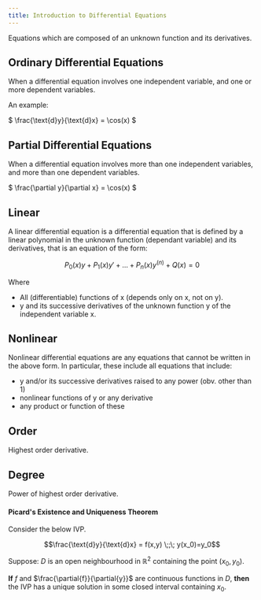 ```yaml
---
title: Introduction to Differential Equations
---
```


Equations which are composed of an unknown function and its derivatives.

## Ordinary Differential Equations

When a differential equation involves one independent variable, and one or more
dependent variables.

An example:

$ \frac{\text{d}y}{\text{d}x} = \cos(x) $

## Partial Differential Equations

When a differential equation involves more than one independent variables, and
more than one dependent variables.

$ \frac{\partial y}{\partial x} = \cos(x) $

## Linear

A linear differential equation is a differential equation that is defined by a
linear polynomial in the unknown function (dependant variable) and its
derivatives, that is an equation of the form:

```math
P_0 (x) y + P_1 (x) y' + ... + P_n (x) y^{(n)} + Q(x) = 0
```

Where

- All (differentiable) functions of x (depends only on x, not on y).
- y and its successive derivatives of the unknown function y of the independent
  variable x.

## Nonlinear

Nonlinear differential equations are any equations that cannot be written in the
above form. In particular, these include all equations that include:

- y and/or its successive derivatives raised to any power (obv. other than 1)
- nonlinear functions of y or any derivative
- any product or function of these

## Order

Highest order derivative.

## Degree

Power of highest order derivative.

#### Picard's Existence and Uniqueness Theorem

Consider the below IVP.

```math
\frac{\text{d}y}{\text{d}x}
= f(x,y)
\;;\;
y(x_0)=y_0
```

Suppose: $D$ is an open neighbourhood in $\mathbb{R}^2$ containing the point
$(x_0,y_0)$.

**If** $f$ and $\frac{\partial{f}}{\partial{y}}$ are continuous functions in
$D$, **then** the IVP has a unique solution in some closed interval containing
$x_0$.
